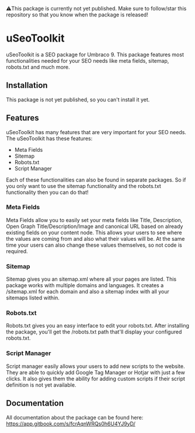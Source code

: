 ⚠️This package is currently not yet published. Make sure to follow/star this repository so that you know when the package is released!

# uSeoToolkit

uSeoToolkit is a SEO package for Umbraco 9. This package features most functionalities needed for your SEO needs like meta fields, sitemap, robots.txt and much more.

## Installation

This package is not yet published, so you can't install it yet.

## Features

uSeoToolkit has many features that are very important for your SEO needs. The uSeoToolkit has these features:

- Meta Fields
- Sitemap
- Robots.txt
- Script Manager

Each of these functionalities can also be found in separate packages. So if you only want to use the sitemap functionality and the robots.txt functionality then you can do that!

### Meta Fields
Meta Fields allow you to easily set your meta fields like Title, Description, Open Graph Title/Description/Image and canonical URL based on already existing fields on your content node. This allows your users to see where the values are coming from and also what their values will be. At the same time your users can also change these values themselves, so not code is required.

### Sitemap
Sitemap gives you an sitemap.xml where all your pages are listed. This package works with multiple domains and languages. It creates a /sitemap.xml for each domain and also a sitemap index with all your sitemaps listed within.

### Robots.txt
Robots.txt gives you an easy interface to edit your robots.txt. After installing the package, you'll get the /robots.txt path that'll display your configured robots.txt.

### Script Manager
Script manager easily allows your users to add new scripts to the website. They are able to quickly add Google Tag Manager or Hotjar with just a few clicks. It also gives them the ability for adding custom scripts if their script definition is not yet available.

## Documentation
All documentation about the package can be found here: https://app.gitbook.com/s/fcrAqnWRQs0h6U4YJ9yD/
